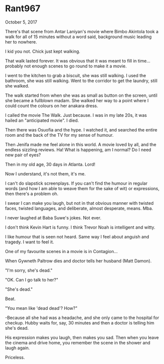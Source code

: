 # Rant967


October 5, 2017

There's that scene from Antar Laniyan's movie where Bimbo Akintola took a walk for all of 15 minutes without a word said, background music leading her to nowhere.

I kid you not. Chick just kept walking.

That walk lasted forever. It was obvious that it was meant to fill in time... probably not enough scenes to go round to make it a movie.

I went to the kitchen to grab a biscuit, she was still walking. I used the bathroom, she was still walking. Went to the corridor to get the laundry, still she walked.

The walk started from when she was as small as button on the screen, until she became a fullblown madam. She walked her way to a point where I could count the colours on her anakara dress.

I called the movie The Walk. Just because. I was in my late 20s, it was hailed an "anticipated movie". I died.

Then there was Osuofia and the hype. I watched it, and searched the entire room and the back of the TV for my sense of humour. 

Then Jenifa made me feel alone in this world. A movie loved by all, and the endless sizzling reviews. Ha! What is happening, am I normal? Do I need new pair of eyes?

Then in my old age, 30 days in Atlanta. Lord!

Now I understand, it's not them, it's me. 

I can't do slapstick screenplays. If you can't find the humour in regular words (and how I am able to weave them for the sake of wit) or expressions, then there's a problem oh.

I swear I can make you laugh, but not in that obvious manner with twisted faces, twisted languages, and deliberate, almost desperate, means. Mba.

I never laughed at Baba Suwe's jokes. Not ever.

I don't think Kevin Hart is funny. I think Trevor Noah is intelligent and witty.

I like humour that is seen not heard. Same way I feel about anguish and tragedy. I want to feel it.

One of my favourite scenes in a movie is in Contagion...

When Gywneth Paltrow dies and doctor tells her husband (Matt Damon).

"I'm sorry, she's dead."

"OK. Can I go talk to her?"

"She's dead."

Beat. 

"You mean like 'dead dead'? How?"

-Because all she had was a headache, and she only came to the hospital for checkup. Hubby waits for, say, 30 minutes and then a doctor is telling him she's dead.

His expression makes you laugh, then makes you sad. Then when you leave the cinema and drive home, you remember the scene in the shower and laugh again.

Priceless.
